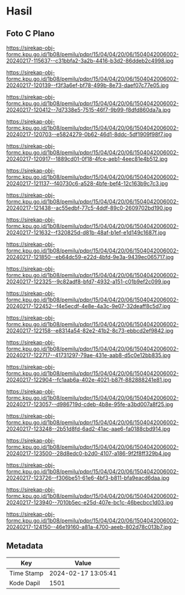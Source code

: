 # Hasil

## Foto C Plano

https://sirekap-obj-formc.kpu.go.id/1b08/pemilu/pdpr/15/04/04/20/06/1504042006002-20240217-115637--c31bbfa2-3a2b-4416-b3d2-86ddeb2c4998.jpg

https://sirekap-obj-formc.kpu.go.id/1b08/pemilu/pdpr/15/04/04/20/06/1504042006002-20240217-120139--f3f3a6ef-bf78-499b-8e73-daef07c77e05.jpg

https://sirekap-obj-formc.kpu.go.id/1b08/pemilu/pdpr/15/04/04/20/06/1504042006002-20240217-120412--7d7338e5-7515-46f7-9b99-f8dfd860da7a.jpg

https://sirekap-obj-formc.kpu.go.id/1b08/pemilu/pdpr/15/04/04/20/06/1504042006002-20240217-120703--e5824279-0b62-46d1-8ddc-5df1909f98f7.jpg

https://sirekap-obj-formc.kpu.go.id/1b08/pemilu/pdpr/15/04/04/20/06/1504042006002-20240217-120917--1889cd01-0f18-4fce-aeb1-4eec81e4b512.jpg

https://sirekap-obj-formc.kpu.go.id/1b08/pemilu/pdpr/15/04/04/20/06/1504042006002-20240217-121137--f40730c6-a528-4bfe-bef4-12c163b9c7c3.jpg

https://sirekap-obj-formc.kpu.go.id/1b08/pemilu/pdpr/15/04/04/20/06/1504042006002-20240217-121438--ac55edbf-77c5-4ddf-89c0-2609702bd190.jpg

https://sirekap-obj-formc.kpu.go.id/1b08/pemilu/pdpr/15/04/04/20/06/1504042006002-20240217-121632--f320825d-d81b-48af-b1ef-e1d149c1687f.jpg

https://sirekap-obj-formc.kpu.go.id/1b08/pemilu/pdpr/15/04/04/20/06/1504042006002-20240217-121850--eb64dc59-e22d-4bfd-9e3a-9439ec065717.jpg

https://sirekap-obj-formc.kpu.go.id/1b08/pemilu/pdpr/15/04/04/20/06/1504042006002-20240217-122325--9c82adf8-bfd7-4932-a151-c01b9ef2c099.jpg

https://sirekap-obj-formc.kpu.go.id/1b08/pemilu/pdpr/15/04/04/20/06/1504042006002-20240217-122452--f4e5ecdf-4e8e-4a3c-9e07-32deaff8c5d7.jpg

https://sirekap-obj-formc.kpu.go.id/1b08/pemilu/pdpr/15/04/04/20/06/1504042006002-20240217-122158--e8314a54-82e2-41b2-8c73-ebbcd2ef9842.jpg

https://sirekap-obj-formc.kpu.go.id/1b08/pemilu/pdpr/15/04/04/20/06/1504042006002-20240217-122717--41731297-79ae-431e-aab8-d5c0e12bb835.jpg

https://sirekap-obj-formc.kpu.go.id/1b08/pemilu/pdpr/15/04/04/20/06/1504042006002-20240217-122904--fc1aab6a-402e-4021-b87f-882888241e81.jpg

https://sirekap-obj-formc.kpu.go.id/1b08/pemilu/pdpr/15/04/04/20/06/1504042006002-20240217-123057--d986719d-cdeb-4b8e-95fe-a3bd007a8f25.jpg

https://sirekap-obj-formc.kpu.go.id/1b08/pemilu/pdpr/15/04/04/20/06/1504042006002-20240217-123248--2b51d8fd-6ad2-41ac-aae6-fa0188cbd914.jpg

https://sirekap-obj-formc.kpu.go.id/1b08/pemilu/pdpr/15/04/04/20/06/1504042006002-20240217-123500--28d8edc0-b2d0-4107-a186-9f2f8ff329b4.jpg

https://sirekap-obj-formc.kpu.go.id/1b08/pemilu/pdpr/15/04/04/20/06/1504042006002-20240217-123726--f306be51-61e6-4bf3-b811-bfa9eacd6daa.jpg

https://sirekap-obj-formc.kpu.go.id/1b08/pemilu/pdpr/15/04/04/20/06/1504042006002-20240217-123940--7010b5ec-e25d-407e-bc1c-46becbcc1d03.jpg

https://sirekap-obj-formc.kpu.go.id/1b08/pemilu/pdpr/15/04/04/20/06/1504042006002-20240217-124150--46e19160-a81a-4700-aeeb-802d78c013b7.jpg


## Metadata

| Key        | Value               |
| ---------- | ------------------- |
| Time Stamp | 2024-02-17 13:05:41 |
| Kode Dapil | 1501                |



